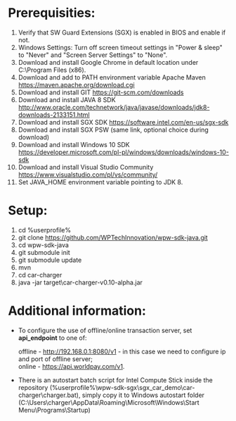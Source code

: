 # Prerequisities:
1. Verify that SW Guard Extensions (SGX) is enabled in BIOS and enable if not.
2. Windows Settings: Turn off screen timeout settings in "Power & sleep" to "Never" and "Screen Server Settings" to "None".
3. Download and install Google Chrome in default location under C:\Program Files (x86).
4. Download and add to PATH environment variable Apache Maven https://maven.apache.org/download.cgi
5. Download and install GIT https://git-scm.com/downloads
6. Download and install JAVA 8 SDK http://www.oracle.com/technetwork/java/javase/downloads/jdk8-downloads-2133151.html
7. Download and install SGX SDK https://software.intel.com/en-us/sgx-sdk
8. Download and install SGX PSW (same link, optional choice during download)
9. Download and install Windows 10 SDK https://developer.microsoft.com/pl-pl/windows/downloads/windows-10-sdk
10. Download and install Visual Studio Community https://www.visualstudio.com/pl/vs/community/
11. Set JAVA_HOME environment variable pointing to JDK 8.
# Setup:
1. cd %userprofile%
2. git clone https://github.com/WPTechInnovation/wpw-sdk-java.git
3. cd wpw-sdk-java
4. git submodule init
5. git submodule update
6. mvn
7. cd car-charger
8. java -jar target\car-charger-v0.10-alpha.jar
# Additional information:
* To configure the use of offline/online transaction server, set **api_endpoint** to one of:

  offline - http://192.168.0.1:8080/v1 - in this case we need to configure ip and port of offline server;  
  online - https://api.worldpay.com/v1.  
* There is an autostart batch script for Intel Compute Stick inside the repository (%userprofile%\wpw-sdk-sgx\sgx_car_demo\car-charger\charger.bat), simply copy it to Windows autostart folder (C:\Users\charger\AppData\Roaming\Microsoft\Windows\Start Menu\Programs\Startup)
